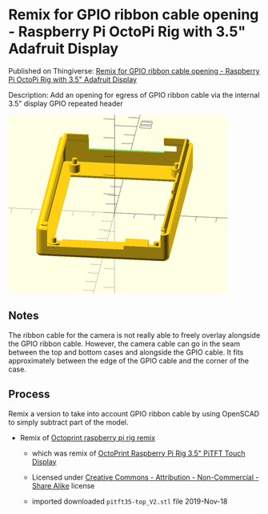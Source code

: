 Remix for GPIO ribbon cable opening - Raspberry Pi OctoPi Rig with 3.5" Adafruit Display
========================================================================================

Published on Thingiverse: [Remix for GPIO ribbon cable opening - Raspberry Pi OctoPi Rig with 3.5" Adafruit Display](https://www.thingiverse.com/thing:3985915)

Description: Add an opening for egress of GPIO ribbon cable via the internal 3.5" display GPIO repeated header

![slot version](img/slot_object_render.png)

<!-- only the slot version is useful -->

<!-- ![hole version](img/hole_object_render.png) -->

Notes
-----

The ribbon cable for the camera is not really able to freely overlay alongside the GPIO ribbon cable. However, the camera cable can go in the seam between the top and bottom cases and alongside the GPIO cable. It fits approximately between the edge of the GPIO cable and the corner of the case.

Process
-------

Remix a version to take into account GPIO ribbon cable by using OpenSCAD to simply subtract part of the model.

-	Remix of [Octoprint raspberry pi rig remix](https://www.thingiverse.com/thing:2160917)

	-	which was remix of [OctoPrint Raspberry Pi Rig 3.5" PiTFT Touch Display](https://www.thingiverse.com/thing:1601055)

	-	Licensed under [Creative Commons - Attribution - Non-Commercial - Share Alike](https://creativecommons.org/licenses/by-nc-sa/3.0/) license

	-	imported downloaded `pitft35-top_V2.stl` file 2019-Nov-18

